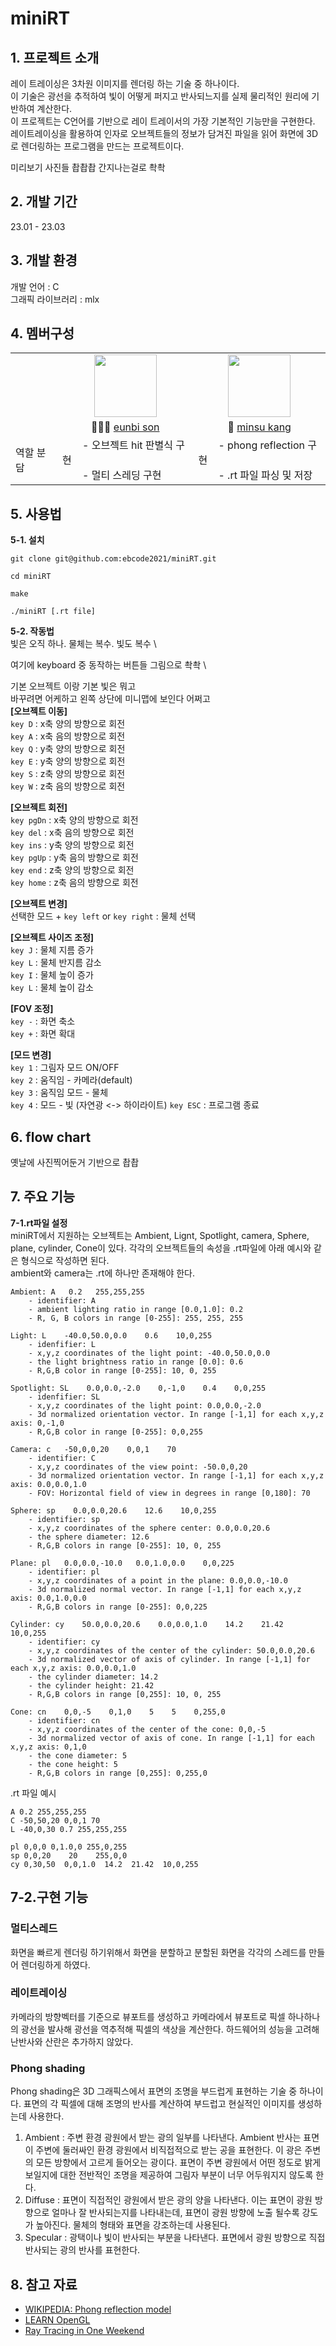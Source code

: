 # miniRT

## 1. 프로젝트 소개


레이 트레이싱은 3차원 이미지를 렌더링 하는 기술 중 하나이다.    \
이  기술은 광선을 추적하여 빛이 어떻게 퍼지고 반사되느지를 실제 물리적인 원리에 기반하여 계산한다. \
이  프로젝트는 C언어를 기반으로 레이 트레이서의 가장 기본적인 기능만을 구현한다. \
레이트레이싱을 활용하여 인자로 오브젝트들의 정보가 담겨진 파일을 읽어 화면에 3D로 렌더링하는 프로그램을 만드는 프로젝트이다.

미리보기 사진들 촵촵촵 간지나는걸로 촥촥

## 2. 개발 기간

23.01 - 23.03

## 3. 개발 환경

개발 언어 : C \
그래픽 라이브러리 : mlx

## 4. 멤버구성

<table align="center">
    <tr>
        <td />
        <td align="center">
            <a href="https://github.com/ebcode2021">
                <img src="https://avatars.githubusercontent.com/u/84271971?v=4" width="100" />
            </a>
        </td>
        <td align="center">
            <a href="https://github.com/minsubro">
                <img src="https://avatars.githubusercontent.com/u/96279704?v=4" width="100" />
            </a>
        </td>
    </tr>
    <tr>
        <td />
        <td align="center">
            👩🏻‍💻 <a href="https://github.com/ebcode2021"> eunbi son </a>
        </td>
        <td align="center">
            🐼 <a href="https://github.com/minsubro"> minsu kang </a>
        </td>
    </tr>
    <tr>
        <td>역할 분담</td>
        <td>
              - 오브젝트 hit 판별식 구현 <br/>
              - 멀티 스레딩 구현
        </td>
        <td>
              - phong reflection 구현 <br />
              - .rt 파일 파싱 및 저장 
        </td>
    </tr>
</table>

## 5. 사용법

**5-1. 설치**

```
git clone git@github.com:ebcode2021/miniRT.git

cd miniRT

make

./miniRT [.rt file]
```

**5-2. 작동법** \
빛은 오직 하나. 물체는 복수. 빛도 복수 \

여기에 keyboard 중 동작하는 버튼들 그림으로 촥촥 \

기본 오브젝트 이랑 기본 빛은 뭐고 \
바꾸려면 어케하고 왼쪽 상단에 미니맵에 보인다 어쩌고\
**[오브젝트 이동]** \
`key D` : x축 양의 방향으로 회전 \
`key A` : x축 음의 방향으로 회전 \
`key Q` : y축 양의 방향으로 회전 \
`key E` : y축 양의 방향으로 회전 \
`key S` : z축 양의 방향으로 회전 \
`key W` : z축 음의 방향으로 회전

**[오브젝트 회전]** \
`key pgDn` : x축 양의 방향으로 회전 \
`key del` : x축 음의 방향으로 회전 \
`key ins` : y축 양의 방향으로 회전 \
`key pgUp` : y축 음의 방향으로 회전 \
`key end` : z축 양의 방향으로 회전 \
`key home` : z축 음의 방향으로 회전

**[오브젝트 변경]** \
선택한 모드 + `key left` or `key right` : 물체 선택

**[오브젝트 사이즈 조정]**\
`key J` : 물체 지름 증가 \
`key L` : 물체 반지름 감소 \
`key I` : 물체 높이 증가 \
`key L` : 물체 높이 감소

**[FOV 조정]** \
`key -` : 화면 축소 \
`key +` : 화면 확대

**[모드 변경]**\
`key 1` : 그림자 모드 ON/OFF \
`key 2` : 움직임 - 카메라(default) \
`key 3` : 움직임 모드 - 물체 \
`key 4` : 모드 - 빛 (자연광 <-> 하이라이트)
`key ESC` : 프로그램 종료

## 6. flow chart

옛날에 사진찍어둔거 기반으로 촵촵

## 7. 주요 기능

**7-1.rt파일 설정** \
miniRT에서 지원하는 오브젝트는 Ambient, Lignt, Spotlight, camera, Sphere, plane, cylinder, Cone이 있다. 각각의 오브젝트들의 속성을 .rt파일에 아래 예시와 같은 형식으로 작성하면 된다. \
ambient와 camera는 .rt에 하나만 존재해야 한다.
```
Ambient: A   0.2   255,255,255
    - identifier: A
    - ambient lighting ratio in range [0.0,1.0]: 0.2
    - R, G, B colors in range [0-255]: 255, 255, 255

Light: L    -40.0,50.0,0.0    0.6    10,0,255
    - idenfifier: L
    - x,y,z coordinates of the light point: -40.0,50.0,0.0
    - the light brightness ratio in range [0.0]: 0.6
    - R,G,B color in range [0-255]: 10, 0, 255

Spotlight: SL    0.0,0.0,-2.0    0,-1,0    0.4    0,0,255
    - idenfifier: SL
    - x,y,z coordinates of the light point: 0.0,0.0,-2.0
    - 3d normalized orientation vector. In range [-1,1] for each x,y,z axis: 0,-1,0
    - R,G,B color in range [0-255]: 0,0,255

Camera: c   -50,0,0,20    0,0,1    70
    - identifier: C
    - x,y,z coordinates of the view point: -50.0,0,20
    - 3d normalized orientation vector. In range [-1,1] for each x,y,z axis: 0.0,0.0,1.0
    - FOV: Horizontal field of view in degrees in range [0,180]: 70

Sphere: sp    0.0,0.0,20.6    12.6    10,0,255
    - identifier: sp
    - x,y,z coordinates of the sphere center: 0.0,0.0,20.6
    - the sphere diameter: 12.6
    - R,G,B colors in range [0-255]: 10, 0, 255

Plane: pl   0.0,0.0,-10.0   0.0,1.0,0.0    0,0,225
    - identifier: pl
    - x,y,z coordinates of a point in the plane: 0.0,0.0,-10.0
    - 3d normalized normal vector. In range [-1,1] for each x,y,z axis: 0.0,1.0,0.0
    - R,G,B colors in range [0-255]: 0,0,225

Cylinder: cy    50.0,0.0,20.6    0.0,0.0,1.0    14.2    21.42    10,0,255
    - identifier: cy
    - x,y,z coordinates of the center of the cylinder: 50.0,0.0,20.6
    - 3d normalized vector of axis of cylinder. In range [-1,1] for each x,y,z axis: 0.0,0.0,1.0
    - the cylinder diameter: 14.2
    - the cylinder height: 21.42
    - R,G,B colors in range [0,255]: 10, 0, 255

Cone: cn    0,0,-5    0,1,0    5    5    0,255,0
    - identifier: cn
    - x,y,z coordinates of the center of the cone: 0,0,-5
    - 3d normalized vector of axis of cone. In range [-1,1] for each x,y,z axis: 0,1,0
    - the cone diameter: 5
    - the cone height: 5
    - R,G,B colors in range [0,255]: 0,255,0
```
.rt 파일 예시
```
A 0.2 255,255,255
C -50,50,20 0,0,1 70
L -40,0,30 0.7 255,255,255

pl 0,0,0 0,1.0,0 255,0,255
sp 0,0,20    20    255,0,0
cy 0,30,50  0,0,1.0  14.2  21.42  10,0,255
```


## 7-2.구현 기능
### 멀티스레드
화면을 빠르게 렌더링 하기위해서 화면을 분할하고 분할된 화면을 각각의 스레드를 만들어 렌더링하게 하였다.
### 레이트레이싱
카메라의 방향벡터를 기준으로 뷰포트를 생성하고 카메라에서 뷰포트로 픽셀 하나하나의 광선을 발사해 광선을 역추적해 픽셀의 색상을 계산한다. 하드웨어의 성능을 고려해 난반사와 산란은 추가하지 않았다.

### Phong shading
Phong shading은 3D 그래픽스에서 표면의 조명을 부드럽게 표현하는 기술 중 하나이다. 표면의 각 픽셀에 대해 조명의 반사를 계산하여 부드럽고 현실적인 이미지를 생성하는데 사용한다. 
1. Ambient : 주변 환경 광원에서 받는 광의 일부를 나타낸다. Ambient 반사는 표면이 주변에 둘러싸인 환경 광원에서 비직접적으로 받는 공을 표현한다. 이 광은 주변의 모든 방향에서 고르게 들어오는 광이다. 표면이 주변 광원에서 어떤 정도로 밝게 보일지에 대한 전반적인 조명을 제공하여 그림자 부분이 너무 어두워지지 않도록 한다.
2. Diffuse : 표면이 직접적인 광원에서 받은 광의 양을 나타낸다. 이는 표면이 광원 방향으로 얼마나 잘 반사되는지를 나타내는데, 표면이 광원 방향에 노출 될수록 강도가 높아진다. 물체의 형태와 표면을 강조하는데 사용된다.
3. Specular : 광택이나 빛이 반사되는 부분을 나타낸다. 표면에서 광원 방향으로 직접 반사되는 광의 반사를 표현한다.




## 8. 참고 자료
-   [WIKIPEDIA: Phong reflection model](https://en.wikipedia.org/wiki/Phong_reflection_model)
- [LEARN OpenGL](https://learnopengl.com/Lighting/Basic-Lighting)
- [Ray Tracing in One Weekend](https://raytracing.github.io/books/RayTracingInOneWeekend.html)

